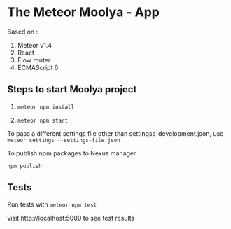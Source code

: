 # The Meteor Moolya - App
Based on :

1. Meteor v1.4
1. React
1. Flow router
1. ECMAScript 6

## Steps to start Moolya project ##
1. `meteor npm install`

1. `meteor npm start`

To pass a different settings file other than settingss-development.json, use `meteor settings --settings-file.json`


To publish npm packages to Nexus manager

`npm publish` 

## Tests ##
Run tests with `meteor npm test`

visit http://localhost:5000 to see test results

